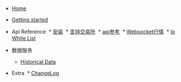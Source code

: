 * [Home](README.md)
* [Getting started](getting-started.md)
* Api Reference
  * [安装](install.md)
  * [支持交易所](support-exchanges.md)
  * [api参考](api-reference.md)
  * [Websocket行情](websocket.md)
  * [Ip White List](ip.md)

* 数据服务
  * [Historical Data](historical-data.md)

* Extra
  * [ChangeLog](changelog.md)
